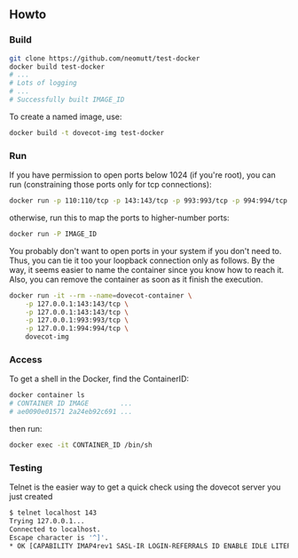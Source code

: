 
## Howto

### Build

```sh
git clone https://github.com/neomutt/test-docker
docker build test-docker
# ...
# Lots of logging
# ...
# Successfully built IMAGE_ID
```

To create a named image, use:

```sh
docker build -t dovecot-img test-docker
```

### Run

If you have permission to open ports below 1024 (if you're root),
you can run (constraining those ports only for tcp connections):

```sh
docker run -p 110:110/tcp -p 143:143/tcp -p 993:993/tcp -p 994:994/tcp IMAGE_ID
```

otherwise, run this to map the ports to higher-number ports:

```sh
docker run -P IMAGE_ID
```

You probably don't want to open ports in your system if you don't need to.
Thus, you can tie it too your loopback connection only as follows. By the way,
it seems easier to name the container since you know how to reach it. Also,
you can remove the container as soon as it finish the execution.

```sh
docker run -it --rm --name=dovecot-container \
    -p 127.0.0.1:143:143/tcp \
    -p 127.0.0.1:143:143/tcp \
    -p 127.0.0.1:993:993/tcp \
    -p 127.0.0.1:994:994/tcp \
    dovecot-img
```

### Access

To get a shell in the Docker, find the ContainerID:

```sh
docker container ls
# CONTAINER ID IMAGE        ...
# ae0090e01571 2a24eb92c691 ...
```

then run:

```sh
docker exec -it CONTAINER_ID /bin/sh
```

### Testing

Telnet is the easier way to get a quick check using the dovecot server you
just created

```sh
$ telnet localhost 143
Trying 127.0.0.1...
Connected to localhost.
Escape character is '^]'.
* OK [CAPABILITY IMAP4rev1 SASL-IR LOGIN-REFERRALS ID ENABLE IDLE LITERAL+ AUTH=PLAIN AUTH=LOGIN] Dovecot ready.
```
